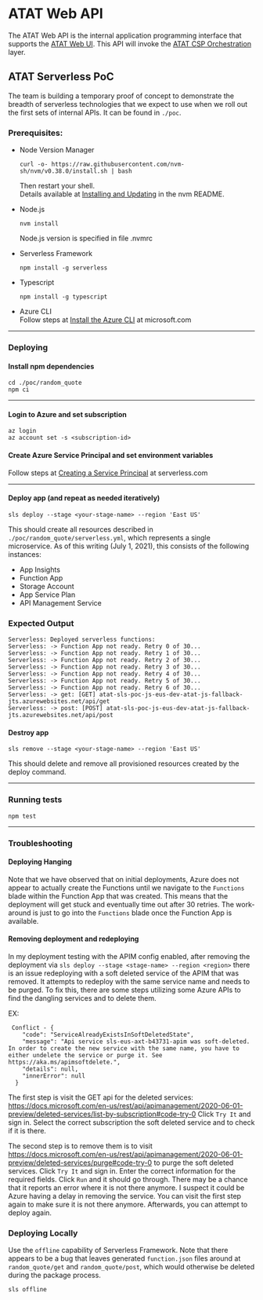 # ATAT Web API
The ATAT Web API is the internal application programming interface that supports the [ATAT Web UI](https://github.com/dod-ccpo/atat-web-ui). This API will invoke the [ATAT CSP Orchestration](https://github.com/dod-ccpo/atat-csp-orchestration) layer.

## ATAT Serverless PoC
The team is building a temporary proof of concept to demonstrate the breadth of serverless technologies that we expect
to use when we roll out the first sets of internal APIs. It can be found in `./poc`. 

### Prerequisites:
* Node Version Manager
  ```
  curl -o- https://raw.githubusercontent.com/nvm-sh/nvm/v0.38.0/install.sh | bash
  ```
  Then restart your shell.\
  Details available at [Installing and Updating](https://github.com/nvm-sh/nvm#installing-and-updating) in the nvm README.
  
* Node.js
  ```
  nvm install
  ```
  Node.js version is specified in file .nvmrc
* Serverless Framework
  ```
  npm install -g serverless
  ```
* Typescript
  ```
  npm install -g typescript
  ```
* Azure CLI\
  Follow steps at [Install the Azure CLI](https://docs.microsoft.com/en-us/cli/azure/install-azure-cli) at microsoft.com
---
### Deploying
#### Install npm dependencies
```
cd ./poc/random_quote
npm ci
```

---

#### Login to Azure and set subscription
```
az login
az account set -s <subscription-id>
```

#### Create Azure Service Principal and set environment variables

Follow steps at [Creating a Service Principal](https://www.serverless.com/framework/docs/providers/azure/guide/quick-start#creating-a-service-principal) at serverless.com

---


#### Deploy app (and repeat as needed iteratively)
```
sls deploy --stage <your-stage-name> --region 'East US'
```

This should create all resources described in `./poc/random_quote/serverless.yml`, which represents a single
microservice. As of this writing (July 1, 2021), this consists of the following instances:
* App Insights
* Function App
* Storage Account
* App Service Plan
* API Management Service

### Expected Output

```
Serverless: Deployed serverless functions:
Serverless: -> Function App not ready. Retry 0 of 30...
Serverless: -> Function App not ready. Retry 1 of 30...
Serverless: -> Function App not ready. Retry 2 of 30...
Serverless: -> Function App not ready. Retry 3 of 30...
Serverless: -> Function App not ready. Retry 4 of 30...
Serverless: -> Function App not ready. Retry 5 of 30...
Serverless: -> Function App not ready. Retry 6 of 30...
Serverless: -> get: [GET] atat-sls-poc-js-eus-dev-atat-js-fallback-jts.azurewebsites.net/api/get
Serverless: -> post: [POST] atat-sls-poc-js-eus-dev-atat-js-fallback-jts.azurewebsites.net/api/post
```

#### Destroy app
```
sls remove --stage <your-stage-name> --region 'East US'
```

This should delete and remove all provisioned resources created by the deploy command.

---

### Running tests

```
npm test
```

---

### Troubleshooting
#### Deploying Hanging
Note that we have observed that on initial deployments, Azure does not appear to actually create the Functions until
we navigate to the `Functions` blade within the Function App that was created. This means that the deployment will get 
stuck and eventually time out after 30 retries. The work-around is just to go into the `Functions` blade once the 
Function App is available.

#### Removing deployment and redeploying
In my deployment testing with the APIM config enabled, after removing the deployment via `sls deploy --stage <stage-name> --region <region>`
there is an issue redeploying with a soft deleted service of the APIM that was removed. It attempts to redeploy with the same service
name and needs to be purged. To fix this, there are some steps utilizing some Azure APIs to find the dangling services and to delete them.

EX: 
```
 Conflict - {
    "code": "ServiceAlreadyExistsInSoftDeletedState",
    "message": "Api service sls-eus-axt-b43731-apim was soft-deleted. In order to create the new service with the same name, you have to either undelete the service or purge it. See https://aka.ms/apimsoftdelete.",
    "details": null,
    "innerError": null
  }

```

The first step is visit the GET api for the deleted services: https://docs.microsoft.com/en-us/rest/api/apimanagement/2020-06-01-preview/deleted-services/list-by-subscription#code-try-0
Click `Try It` and sign in. Select the correct subscription the soft deleted service and to check if it is there.

The second step is to remove them is to visit https://docs.microsoft.com/en-us/rest/api/apimanagement/2020-06-01-preview/deleted-services/purge#code-try-0 
to purge the soft deleted services. 
Click `Try It` and sign in. Enter the correct information for the required fields.
Click `Run` and it should go through. 
There may be a chance that it reports an error where it is not there anymore. I suspect it could be Azure having a delay
in removing the service. 
You can visit the first step again to make sure it is not there anymore.
Afterwards, you can attempt to deploy again.

### Deploying Locally
Use the `offline` capability of Serverless Framework. Note that there appears to be a bug that leaves generated
`function.json` files around at `random_quote/get` and `random_quote/post`, which would otherwise be deleted during the
package process.

```
sls offline
```
